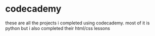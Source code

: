 # codecademy
these are all the projects i completed using codecademy. most of it is python but i also completed their html/css lessons
